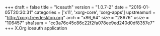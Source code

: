 +++
draft = false
title = "iceauth"
version = "1.0.7-2"
date = "2016-01-05T20:30:31"
categories = ['x11', 'xorg-core', 'xorg-apps']
upstreamurl = "http://xorg.freedesktop.org"
arch = "x86_64"
size = "28676"
usize = "106457"
sha1sum = "cc3a76c45c86c22f2fa078ee9ed240d0df8357e7"
+++
X.Org iceauth application